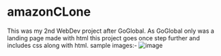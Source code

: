 # amazonCLone
This was my 2nd WebDev project after GoGlobal. As GoGlobal only was a landing page made with html this project goes once step further and includes css along with html.
sample images:-
![image](https://github.com/Axestein/amazonCLone/assets/142435507/3df0e95f-fda0-4cd2-9df2-0d914fe71126)

